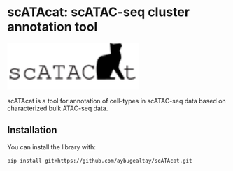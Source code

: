 # **scATAcat: scATAC-seq cluster annotation tool**

<img src='https://github.com/aybugealtay/scATAcat/blob/main/logo/logo.svg' width='300'>

scATAcat is a tool for annotation of cell-types in scATAC-seq data based on characterized bulk ATAC-seq data. 

## Installation

You can install the library with:

``` 
pip install git+https://github.com/aybugealtay/scATAcat.git

```
